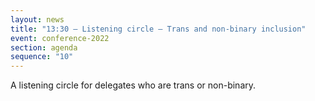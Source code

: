 ```yaml
---
layout: news
title: "13:30 – Listening circle – Trans and non-binary inclusion"
event: conference-2022
section: agenda
sequence: "10"
---
```

A listening circle for delegates who are trans or non-binary.